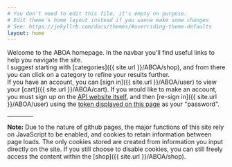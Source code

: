 ```yaml
---
# You don't need to edit this file, it's empty on purpose.
# Edit theme's home layout instead if you wanna make some changes
# See: https://jekyllrb.com/docs/themes/#overriding-theme-defaults
layout: home
---
```


Welcome to the ABOA homepage. In the navbar you'll find useful links to help you
navigate the site.
<br style="margin-bottom:20px;">
I suggest starting with [categories]({{ site.url }}/ABOA/shop), and from there you
can click on a category to refine your results further.
<br style="margin-bottom:20px;">
If you have an account, you can [sign in]({{ site.url }}/ABOA/user) to view your
[cart]({{ site.url }}/ABOA/cart). If you would like to make an account, you must
sign up on the [API website itself](https://aboa-v1.herokuapp.com/users/sign_up),
and then [re-sign in]({{ site.url }}/ABOA/user) using the [token displayed on this page](https://aboa-v1.herokuapp.com/api/v1/) as your "password".

<hr style="width:60px; margin:20px 0px 15px 0px;">

<strong>Note:</strong> Due to the nature of github pages, the major functions of this site
rely on JavaScript to be enabled, and cookies to retain information between page loads.
The only cookies stored are created from information you input directly on the site.
If you still choose to disable cookies, you can still freely access the content within the [shop]({{ site.url }}/ABOA/shop).
